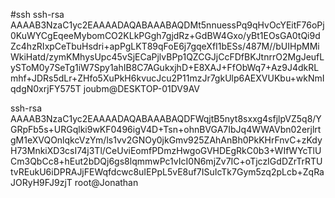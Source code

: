 #ssh
ssh-rsa AAAAB3NzaC1yc2EAAAADAQABAAABAQDMt5nnuessPq9qHvOcYEitF76oPj0KuWYCgEqeeMybomCO2KLkPGgh7gjdRz+GdBW4Gxo/yBt1EOsGA0tQi9dZc4hzRIxpCeTbuHsdri+apPgLKT89qFoE6j7gqeXfI1bESs/487M//bUIHpMMiWkiHatd/zymKMhysUpc45vSjECaPjlvBPp1QZCGJjCcFDfBKJtnrrO2MgJeufLySToM0y7SeTg1iW7Spy1ahIB8C7AGukxjhD+E8XAJ+FfObWq7+Az9J4dkRLmhf+JDRs5dLr+ZHfo5XuPkH6kvucJcu2P11mzJr7gkUlp6AEXVUKbu+wkNmIqdgN0xrjFY575T joubm@DESKTOP-01DV9AV


ssh-rsa AAAAB3NzaC1yc2EAAAADAQABAAABAQDFWqjtB5nyt8sxxg4sfjlpVZ5q8/YGRpFb5s+URGqlki9wKF0496igV4D+Tsn+ohnBVGA7IbJq4WWAVbn02erjlrtgM1eXVQOnlqkcVzYm/ls1vv2GNOy0jkGmv925ZAhAnBh0PkKHrFnvC+zKdyH73MnkiXD3csI74j3Tl/CeUviEomfPDmzHwgoGVHDEgRkC0b3+WIfWYcTlUCm3QbCc8+hEut2bDQj6gs8lqmmwPc1vIcI0N6mjZv7IC+oTjczIGdDZrTrRTUtvREukU6iDPRAJjFEWqfdcwc8uIEPpL5vE8uf7ISuIcTk7Gym5zq2pLcb+ZqRaJORyH9FJ9zjT root@Jonathan

